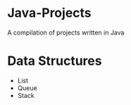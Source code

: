 # Java-Projects
A compilation of projects written in Java

# Data Structures
- List
- Queue
- Stack
